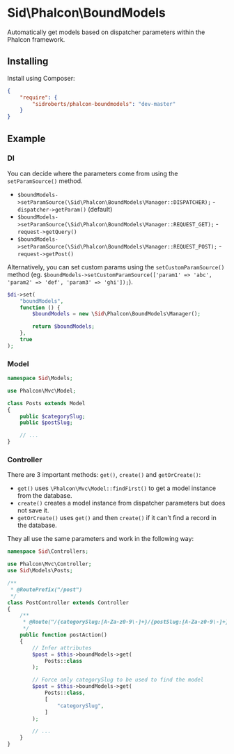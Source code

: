 Sid\Phalcon\BoundModels
=======================

Automatically get models based on dispatcher parameters within the Phalcon framework.



## Installing ##

Install using Composer:

```json
{
    "require": {
        "sidroberts/phalcon-boundmodels": "dev-master"
    }
}
```



## Example ##

### DI ###

You can decide where the parameters come from using the `setParamSource()` method.

* `$boundModels->setParamSource(\Sid\Phalcon\BoundModels\Manager::DISPATCHER);` - `dispatcher->getParam()` (default)
* `$boundModels->setParamSource(\Sid\Phalcon\BoundModels\Manager::REQUEST_GET);` - `request->getQuery()`
* `$boundModels->setParamSource(\Sid\Phalcon\BoundModels\Manager::REQUEST_POST);` - `request->getPost()`

Alternatively, you can set custom params using the `setCustomParamSource()` method (eg. `$boundModels->setCustomParamSource(['param1' => 'abc', 'param2' => 'def', 'param3' => 'ghi']);`).

```php
$di->set(
    "boundModels",
    function () {
        $boundModels = new \Sid\Phalcon\BoundModels\Manager();

        return $boundModels;
    },
    true
);
```

### Model ###

```php
namespace Sid\Models;

use Phalcon\Mvc\Model;

class Posts extends Model
{
    public $categorySlug;
    public $postSlug;

    // ...
}
```

### Controller ###

There are 3 important methods: `get()`, `create()` and `getOrCreate()`:

* `get()` uses `\Phalcon\Mvc\Model::findFirst()` to get a model instance from the database.
* `create()` creates a model instance from dispatcher parameters but does not save it.
* `getOrCreate()` uses `get()` and then `create()` if it can't find a record in the database.

They all use the same parameters and work in the following way:

```php
namespace Sid\Controllers;

use Phalcon\Mvc\Controller;
use Sid\Models\Posts;

/**
 * @RoutePrefix("/post")
 */
class PostController extends Controller
{
    /**
     * @Route("/{categorySlug:[A-Za-z0-9\-]+}/{postSlug:[A-Za-z0-9\-]+}")
     */
    public function postAction()
    {
        // Infer attributes
        $post = $this->boundModels->get(
            Posts::class
        );

        // Force only categorySlug to be used to find the model
        $post = $this->boundModels->get(
            Posts::class,
            [
                "categorySlug",
            ]
        );

        // ...
    }
}
```
